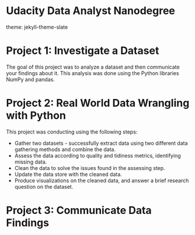 # Udacity Data Analyst Nanodegree

theme: jekyll-theme-slate

# Project 1: Investigate a Dataset
The goal of this project was to analyze a dataset and then communicate your findings about it. This analysis was done using the Python libraries NumPy and pandas.

# Project 2: Real World Data Wrangling with Python
This project was conducting using the following steps:
- Gather two datasets - successfully extract data using two different data gathering methods and combine the data.
- Assess the data according to quality and tidiness metrics, identifying missing data.
- Clean the data to solve the issues found in the assessing step.
- Update the data store with the cleaned data.
- Produce visualizations on the cleaned data, and answer a brief research question on the dataset.

# Project 3: Communicate Data Findings
